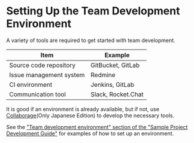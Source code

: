 # Setting Up the Team Development Environment
A variety of tools are required to get started with team development.

| Item                     | Example                   |
|--------------------------|----------------------|
| Source code repository   | GitBucket, GitLab    |
| Issue management system         | Redmine              |
| CI environment                   | Jenkins, GitLab |
| Communication tool | Slack, Rocket.Chat    |


It is good if an environment is already available, but if not, use
[Collaborage](https://github.com/Fintan-contents/collaborage/blob/master/README.md)(Only Japanese Edition)
to develop the necessary tools.

See the ["Team development environment" section of the "Sample Project Development Guide"](https://github.com/Fintan-contents/nablarch-system-development-guide/tree/master/en/Sample_Project/Sample_Project_Development_Guide#team-development-environment) for examples of how to set up an environment.
